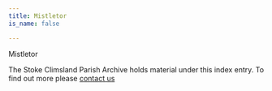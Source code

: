 ```yaml
---
title: Mistletor
is_name: false

---
```


Mistletor


The Stoke Climsland Parish Archive holds material under this index entry. To find out more please [contact us](/contact/)
